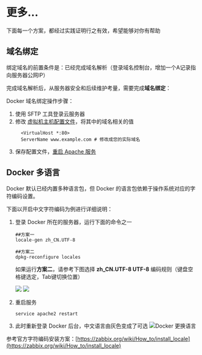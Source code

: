 # 更多...

下面每一个方案，都经过实践证明行之有效，希望能够对你有帮助

## 域名绑定

绑定域名的前置条件是：已经完成域名解析（登录域名控制台，增加一个A记录指向服务器公网IP）  

完成域名解析后，从服务器安全和后续维护考量，需要完成**域名绑定**：

Docker 域名绑定操作步骤：

1. 使用 SFTP 工具登录云服务器
2. 修改 [虚拟机主机配置文件](/zh/stack-components.md#apache)，将其中的域名相关的值
   ```text
     <VirtualHost *:80>
     ServerName www.example.com # 修改成您的实际域名
   ```
3. 保存配置文件，[重启 Apache 服务](/zh/admin-services.md#apache)

## Docker 多语言

Docker 默认已经内置多种语言包，但 Docker 的语言包依赖于操作系统对应的字符编码设置。

下面以开启中文字符编码为例进行详细说明：

1. 登录 Docker 所在的服务器，运行下面的命令之一
   ```
   ##方案一
   locale-gen zh_CN.UTF-8

   ##方案二
   dpkg-reconfigure locales
   ```

   如果运行**方案二**，请参考下图选择 **zh_CN.UTF-8 UTF-8** 编码规则（键盘空格键选定，Tab键切换位置）

   ![](https://libs.websoft9.com/Websoft9/DocsPicture/zh/zabbix/zabbix-localescn-websoft9.png)
   ![](https://libs.websoft9.com/Websoft9/DocsPicture/zh/zabbix/zabbix-localescndef-websoft9.png)
   

2. 重启服务
   ```
   service apache2 restart
   ```

3. 此时重新登录 Docker 后台，中文语言由灰色变成了可选
   ![Docker 更换语言](https://libs.websoft9.com/Websoft9/DocsPicture/en/zabbix/zabbix-changelang-websoft9.png)

参考官方字符编码安装方案：[https://zabbix.org/wiki/How_to/install_locale](https://zabbix.org/wiki/How_to/install_locale)